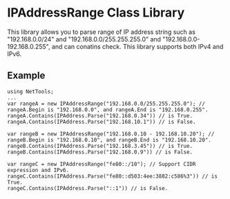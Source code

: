 IPAddressRange Class Library
=============

This library allows you to parse range of IP address string such as "192.168.0.0/24" and "192.168.0.0/255.255.255.0" and "192.168.0.0-192.168.0.255", and can conatins check.
This library supports both IPv4 and IPv6.

Example
-------

	using NetTools;
	...
	var rangeA = new IPAddressRange("192.168.0.0/255.255.255.0"); // rangeA.Begin is "192.168.0.0", and rangeA.End is "192.168.0.255".
	rangeA.Contains(IPAddress.Parse("192.168.0.34")) // is True.
	rangeA.Contains(IPAddress.Parse("192.168.10.1")) // is False.

	var rangeB = new IPAddressRange("192.168.0.10 - 192.168.10.20"); // rangeB.Begin is "192.168.0.10", and rangeB.End is "192.168.10.20".
	rangeB.Contains(IPAddress.Parse("192.168.3.45")) // is True.
	rangeB.Contains(IPAddress.Parse("192.168.0.9")) // is False.

	var rangeC = new IPAddressRange("fe80::/10"); // Support CIDR expression and IPv6.
	rangeC.Contains(IPAddress.Parse("fe80::d503:4ee:3882:c586%3")) // is True.
	rangeC.Contains(IPAddress.Parse("::1")) // is False.

